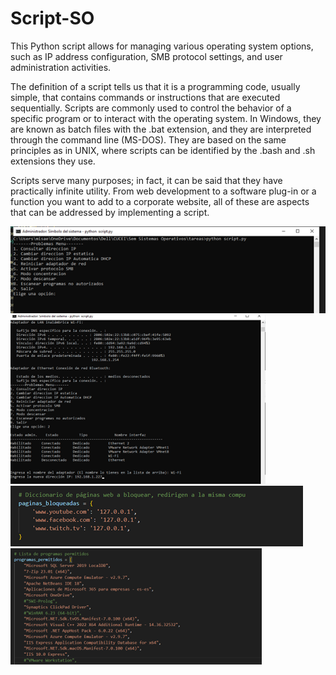 # Script-SO
This Python script allows for managing various operating system options, such as IP address configuration, SMB protocol settings, and user administration activities.

<p>The definition of a script tells us that it is a programming code, usually simple, that contains commands or instructions that are executed sequentially. Scripts are commonly used to control the behavior of a specific program or to interact with the operating system. In Windows, they are known as batch files with the .bat extension, and they are interpreted through the command line (MS-DOS). They are based on the same principles as in UNIX, where scripts can be identified by the .bash and .sh extensions they use.</p>

<p>Scripts serve many purposes; in fact, it can be said that they have practically infinite utility. From web development to a software plug-in or a function you want to add to a corporate website, all of these are aspects that can be addressed by implementing a script.</p>
<img src="Images/script01.png" />
<img src="Images/script02.png" />
<img src="Images/script03.png" />
<img src="Images/script04.png" />
